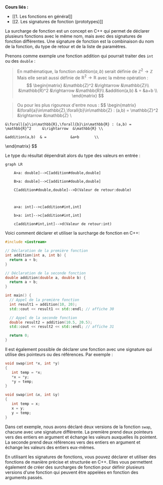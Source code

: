 **Cours liés :**
- [[1. Les fonctions en général]]
- [[2. Les signatures de fonction (prototypes)]]

La surcharge de fonction est un concept en C++ qui permet de déclarer plusieurs fonctions avec le même nom, mais avec des signatures de fonction différentes. Une signature de fonction est la combinaison du nom de la fonction, du type de retour et de la liste de paramètres.

Prenons comme exemple une fonction addition qui pourrait traiter des `int` ou des `double` :

> En mathématique, la fonction $addition(a,b)$ serait définie de $\mathbb{Z}^2 \rightarrow \mathbb{Z}$ 
> Mais elle serait aussi définie de $\mathbb{R}^2 \rightarrow \mathbb{R}$ avec la même opération : 
> $$
\begin{matrix}
	&\mathbb{Z}^2     &\rightarrow  &\mathbb{Z}\\
	&\mathbb{R}^2     &\rightarrow  &\mathbb{R}\\
	&addition(a,b)  & =           &a+b       \\
\end{matrix}
$$

> Ou pour les plus rigoureux d'entre nous : 
> $$
\begin{matrix}
	&\forall{a}\in\mathbb{Z},\forall{b}\in\mathbb{Z} : (a,b) = \mathbb{Z}^2     &\rightarrow  &\mathbb{Z} \\
	
	&\forall{a}\in\mathbb{R},\forall{b}\in\mathbb{R} : (a,b) = \mathbb{R}^2     &\rightarrow  &\mathbb{R} \\
	
	&addition(a,b)  & =           &a+b       \\
\end{matrix}
$$

Le type du résultat dépendrait alors du type des valeurs en entrée : 

```mermaid
graph LR

    A>a: double]-->C[addition#double,double]

    B>a: double]-->C[addition#double,double]

    C[addition#double,double]-->D(Valeur de retour:double)

  

    a>a: int]-->c[addition#int,int]

    b>a: int]-->c[addition#int,int]

    c[addition#int,int]-->d(Valeur de retour:int)
```

Voici comment déclarer et utiliser la surcharge de fonction en C++:

```cpp
#include <iostream>

// Déclaration de la première fonction
int addition(int a, int b) {
  return a + b;
}

// Déclaration de la seconde fonction
double addition(double a, double b) {
  return a + b;
}

int main() {
  // Appel de la première fonction
  int result1 = addition(10, 20);
  std::cout << result1 << std::endl; // affiche 30

  // Appel de la seconde fonction
  double result2 = addition(10.5, 20.5);
  std::cout << result2 << std::endl; // affiche 31

  return 0;
}
```

Il est également possible de déclarer une fonction avec une signature qui utilise des pointeurs ou des références. Par exemple :

```cpp
void swap(int *x, int *y)
{
   int temp = *x;
   *x = *y;
   *y = temp;
}

void swap(int &x, int &y)
{
   int temp = x;
   x = y;
   y = temp;
}
```

Dans cet exemple, nous avons déclaré deux versions de la fonction `swap`, chacune avec une signature différente. La première prend deux pointeurs vers des entiers en argument et échange les valeurs auxquelles ils pointent. La seconde prend deux références vers des entiers en argument et échange les valeurs des entiers eux-mêmes.

En utilisant les signatures de fonctions, vous pouvez déclarer et utiliser des fonctions de manière précise et structurée en C++. Elles vous permettent également de créer des surcharges de fonction pour définir plusieurs versions d'une fonction qui peuvent être appelées en fonction des arguments passés.
